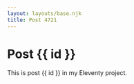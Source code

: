 ```yaml
---
layout: layouts/base.njk
title: Post 4721
---
```


# Post {{ id }}

This is post {{ id }} in my Eleventy project.
